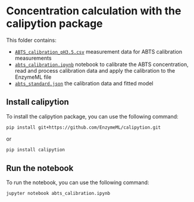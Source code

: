 # Concentration calculation with the calipytion package

This folder contains:

- [`ABTS_calibration_pH3.5.csv`](ABTS_calibration_pH3.5.csv) measurement data for ABTS calibration measurements
- [`abts_calibration.ipynb`](abts_calibration.ipynb) notebook to calibrate the ABTS concentration, read and process calibration data and apply the calibration to the EnzymeML file
- [`abts_standard.json`](abts_standard.json) the calibration data and fitted model

## Install calipytion

To install the calipytion package, you can use the following command:

```bash
pip install git+https://github.com/EnzymeML/calipytion.git
```
or

```bash
pip install calipytion
```

## Run the notebook

To run the notebook, you can use the following command:

```bash
jupyter notebook abts_calibration.ipynb
```